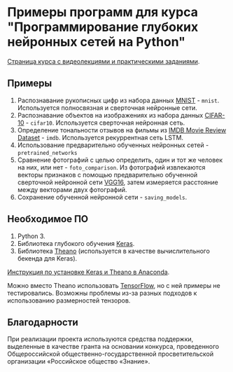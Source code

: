 # Примеры программ для курса "Программирование глубоких нейронных сетей на Python"

[Страница курса с видеолекциями и практическими заданиями](https://www.asozykin.ru/courses/nnpython).

## Примеры

1. Распознавание рукописных цифр из набора данных [MNIST](http://yann.lecun.com/exdb/mnist/) - `mnist`. Используется полносвязная и сверточная нейронные сети.
2. Распознавание объектов на изображениях из набора данных [CIFAR-10](https://www.cs.toronto.edu/~kriz/cifar.html) - `cifar10`. Используется сверточная нейронная сеть.
3. Определение тональности отзывов на фильмы из [IMDB Movie Review Dataset](http://ai.stanford.edu/~amaas/data/sentiment/) - `imdb`. Используется рекуррентная сеть LSTM.
4. Использование предварительно обученных нейронных сетей - `pretrained_networks`
5. Сравнение фотографий с целью определить, один и тот же человек на них, или нет - `foto_comparison`. Из фотографий извлекаются векторы признаков с помощью предварительно обученной сверточной нейронной сети [VGG16](https://keras.io/applications/), затем измеряется расстояние между векторами двух фотографий.
6. Сохранение обученной нейронной сети - `saving_models`.

## Необходимое ПО

1. Python 3.
2. Библиотека глубокого обучения [Keras](https://keras.io/).
3. Библиотека [Theano](http://deeplearning.net/software/theano/) (используется в качестве вычислительного бекенда для Keras).

[Инструкция по установке Keras и Theano в Anaconda](https://www.asozykin.ru/deep_learning/2016/12/25/Keras-Installation.html).

Можно вместо Theano использовать [TensorFlow](https://www.tensorflow.org/), но с ней примеры не тестировались. Возможны проблемы из-за разных подходов к использованию размерностей тензоров.

## Благодарности

При реализации проекта используются средства поддержки, выделенные в качестве гранта на основании конкурса, проведенного Общероссийской общественно-государственной просветительской организации «Российское общество «Знание».

